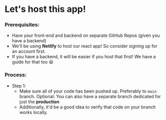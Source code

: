 # Let's host this app!

### Prerequisites:
- Have your front-end and backend on separate GitHub Repos (given you have a backend)
- We'll be using **Netlify** to host our react app! So consider signing up for an account first.
- If you have a backend, it will be easier if you host that first! We have a guide for that too 😃


### Process:

- Step 1:
  - Make sure all of your code has been pushed up. Preferably to `main` branch. Optional: You can also have a separate branch dedicated for just the **production**
  - Additionally, it'd be a good idea to verify that code on your branch works locally. 
